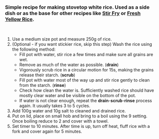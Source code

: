 ### Simple recipe for making stovetop white rice. Used as a side dish or as the base for other recipes like [Stir Fry](#) or [Fresh Yellow Rice](#).

&nbsp;

1. Use a medium size pot and measure 250g of rice.
2. (Optional - if you want stickier rice, skip this step) Wash the rice using the following method:
    * Fill pot with water, stir rice a few times and make sure all grains are wet.
    * Remove as much of the water as possible. (**drain**)
    * Vigorously scrub rice in a circular motion for 15s, making the grains release their starch. (**scrub**)
    * Fill pot with water most of the way up and stir rice gently to clean from the starch. (**rinse**)
    * Check how clean the water is. Sufficiently washed rice should have mostly clear water and be visible on the bottom of the pot.
    * If water is not clear enough, repeat the **drain**-**scrub**-**rinse** process again. It usually takes 3 to 5 cycles.
3. Add 100g water and 10g salt to cleaned and drained rice.
4. Put on lid, place on small hob and bring to a boil using the 9 setting. Once boiling reduce to 2 and cover with a towel.
5. Set timer to 10 minutes. After time is up, turn off heat, fluff rice with a fork and cover again for 5 minutes.

